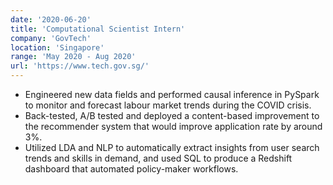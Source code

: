 ```yaml
---
date: '2020-06-20'
title: 'Computational Scientist Intern'
company: 'GovTech'
location: 'Singapore'
range: 'May 2020 - Aug 2020'
url: 'https://www.tech.gov.sg/'
---
```


- Engineered new data fields and performed causal inference in PySpark to monitor and forecast labour market trends during the COVID crisis.
- Back-tested, A/B tested and deployed a content-based improvement to the recommender system that would improve application rate by around 3%.
- Utilized LDA and NLP to automatically extract insights from user search trends and skills in demand, and used SQL to produce a Redshift dashboard that automated policy-maker workflows.
